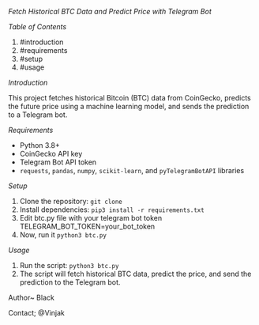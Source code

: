 *Fetch Historical BTC Data and Predict Price with Telegram Bot*


*Table of Contents*

1. #introduction
2. #requirements
3. #setup
4. #usage


*Introduction*

This project fetches historical Bitcoin (BTC) data from CoinGecko, predicts the future price using a machine learning model, and sends the prediction to a Telegram bot.


*Requirements*

- Python 3.8+
- CoinGecko API key
- Telegram Bot API token
- `requests`, `pandas`, `numpy`, `scikit-learn`, and `pyTelegramBotAPI` libraries


*Setup*

1. Clone the repository: `git clone`
2. Install dependencies: `pip3 install -r requirements.txt`
3. Edit btc.py file with your telegram bot token
  TELEGRAM_BOT_TOKEN=your_bot_token
5. Now, run it `python3 btc.py`


*Usage*

1. Run the script: `python3 btc.py`
2. The script will fetch historical BTC data, predict the price, and send the prediction to the Telegram bot.

Author~ Black

Contact; @Vinjak
